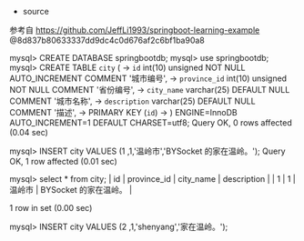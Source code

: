 * source

参考自 https://github.com/JeffLi1993/springboot-learning-example @8d837b80633337dd9dc4c0d676af2c6bf1ba90a8

mysql> CREATE DATABASE springbootdb;
mysql> use springbootdb;
mysql> CREATE TABLE `city` (
    ->   `id` int(10) unsigned NOT NULL AUTO_INCREMENT COMMENT '城市编号',
    ->   `province_id` int(10) unsigned  NOT NULL COMMENT '省份编号',
    ->   `city_name` varchar(25) DEFAULT NULL COMMENT '城市名称',
    ->   `description` varchar(25) DEFAULT NULL COMMENT '描述',
    ->   PRIMARY KEY (`id`)
    -> ) ENGINE=InnoDB AUTO_INCREMENT=1 DEFAULT CHARSET=utf8;
Query OK, 0 rows affected (0.04 sec)

mysql> INSERT city VALUES (1 ,1,'温岭市','BYSocket 的家在温岭。');
Query OK, 1 row affected (0.01 sec)

mysql> select * from city;
| id | province_id | city_name | description           |
|  1 |           1 | 温岭市    | BYSocket 的家在温岭。 |

1 row in set (0.00 sec)


mysql> INSERT city VALUES (2 ,1,'shenyang','家在温岭。');

